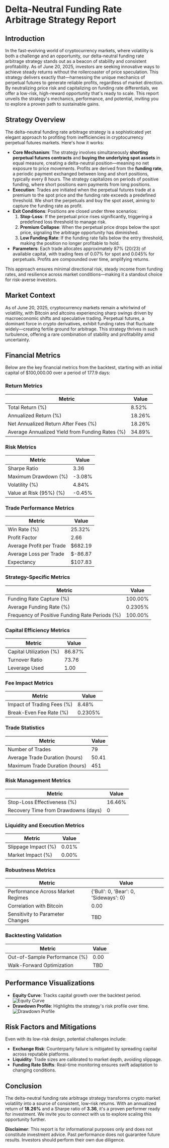 
# Delta-Neutral Funding Rate Arbitrage Strategy Report

## Introduction
In the fast-evolving world of cryptocurrency markets, where volatility is both a challenge and an opportunity, our delta-neutral funding rate arbitrage strategy stands out as a beacon of stability and consistent profitability. As of June 20, 2025, investors are seeking innovative ways to achieve steady returns without the rollercoaster of price speculation. This strategy delivers exactly that—harnessing the unique mechanics of perpetual futures to generate reliable profits, regardless of market direction. By neutralizing price risk and capitalizing on funding rate differentials, we offer a low-risk, high-reward opportunity that's ready to scale. This report unveils the strategy's mechanics, performance, and potential, inviting you to explore a proven path to sustainable gains.

## Strategy Overview
The delta-neutral funding rate arbitrage strategy is a sophisticated yet elegant approach to profiting from inefficiencies in cryptocurrency perpetual futures markets. Here's how it works:

- **Core Mechanism**: The strategy involves simultaneously **shorting perpetual futures contracts** and **buying the underlying spot assets** in equal measure, creating a delta-neutral position—meaning no net exposure to price movements. Profits are derived from the **funding rate**, a periodic payment exchanged between long and short positions, typically every 8 hours. The strategy capitalizes on periods of positive funding, where short positions earn payments from long positions.
- **Execution**: Trades are initiated when the perpetual futures trade at a premium to the spot price and the funding rate exceeds a predefined threshold. We short the perpetuals and buy the spot asset, aiming to capture the funding rate as profit.
- **Exit Conditions**: Positions are closed under three scenarios: 
  1. **Stop-Loss**: If the perpetual price rises significantly, triggering a predefined loss threshold to manage risk.
  2. **Premium Collapse**: When the perpetual price drops below the spot price, signaling the arbitrage opportunity has diminished.
  3. **Low Funding Rate**: If the funding rate falls below the entry threshold, making the position no longer profitable to hold.
- **Parameters**: Each trade allocates approximately 87% (20/23) of available capital, with trading fees of 0.07% for spot and 0.045% for perpetuals. Profits are compounded over time, amplifying returns.

This approach ensures minimal directional risk, steady income from funding rates, and resilience across market conditions—making it a standout choice for risk-averse investors.

## Market Context
As of June 20, 2025, cryptocurrency markets remain a whirlwind of volatility, with Bitcoin and altcoins experiencing sharp swings driven by macroeconomic shifts and speculative trading. Perpetual futures, a dominant force in crypto derivatives, exhibit funding rates that fluctuate widely—creating fertile ground for arbitrage. This strategy thrives in such turbulence, offering a rare combination of stability and profitability amid uncertainty.

## Financial Metrics
Below are the key financial metrics from the backtest, starting with an initial capital of $100,000.00 over a period of 177.9 days:

### Return Metrics
| Metric                              | Value       |
|-------------------------------------|-------------|
| Total Return (%)                    | 8.52% |
| Annualized Return (%)               | 18.26% |
| Net Annualized Return After Fees (%)| 18.26% |
| Average Annualized Yield from Funding Rates (%) | 34.89% |

### Risk Metrics
| Metric           | Value       |
|------------------|-------------|
| Sharpe Ratio     | 3.36 |
| Maximum Drawdown (%) | -3.08% |
| Volatility (%)   | 4.84% |
| Value at Risk (95%) (%) | -0.45% |

### Trade Performance Metrics
| Metric                 | Value       |
|------------------------|-------------|
| Win Rate (%)           | 25.32% |
| Profit Factor          | 2.66 |
| Average Profit per Trade | $682.19 |
| Average Loss per Trade | $-86.87 |
| Expectancy             | $107.83 |

### Strategy-Specific Metrics
| Metric                              | Value       |
|-------------------------------------|-------------|
| Funding Rate Capture (%)            | 100.00% |
| Average Funding Rate (%)            | 0.2305% |
| Frequency of Positive Funding Rate Periods (%) | 100.00% |

### Capital Efficiency Metrics
| Metric                 | Value       |
|------------------------|-------------|
| Capital Utilization (%)| 86.87% |
| Turnover Ratio         | 73.76 |
| Leverage Used          | 1.00 |

### Fee Impact Metrics
| Metric                 | Value       |
|------------------------|-------------|
| Impact of Trading Fees (%) | 8.48% |
| Break-Even Fee Rate (%)| 0.2305% |

### Trade Statistics
| Metric                 | Value       |
|------------------------|-------------|
| Number of Trades       | 79 |
| Average Trade Duration (hours) | 50.41 |
| Maximum Trade Duration (hours) | 451 |

### Risk Management Metrics
| Metric                 | Value       |
|------------------------|-------------|
| Stop-Loss Effectiveness (%) | 16.46% |
| Recovery Time from Drawdowns (days) | 0 |

### Liquidity and Execution Metrics
| Metric                 | Value       |
|------------------------|-------------|
| Slippage Impact (%)    | 0.01% |
| Market Impact (%)      | 0.00% |

### Robustness Metrics
| Metric                 | Value       |
|------------------------|-------------|
| Performance Across Market Regimes | {'Bull': 0, 'Bear': 0, 'Sideways': 0} |
| Correlation with Bitcoin | 0.00 |
| Sensitivity to Parameter Changes | TBD |

### Backtesting Validation
| Metric                 | Value       |
|------------------------|-------------|
| Out-of-Sample Performance (%) | 0.00 |
| Walk-Forward Optimization | TBD |

## Performance Visualizations
- **Equity Curve**: Tracks capital growth over the backtest period.  
  ![Equity Curve](equity_curve.png)
- **Drawdown Profile**: Highlights the strategy's risk profile over time.  
  ![Drawdown Profile](drawdown.png)

## Risk Factors and Mitigations
Even with its low-risk design, potential challenges include:
- **Exchange Risk**: Counterparty failure is mitigated by spreading capital across reputable platforms.
- **Liquidity**: Trade sizes are calibrated to market depth, avoiding slippage.
- **Funding Rate Shifts**: Real-time monitoring ensures swift adaptation to changing conditions.

## Conclusion
The delta-neutral funding rate arbitrage strategy transforms crypto market volatility into a source of consistent, low-risk returns. With an annualized return of **18.26%** and a Sharpe ratio of **3.36**, it's a proven performer ready for investment. We invite you to connect with us to explore scaling this opportunity further.

**Disclaimer**: This report is for informational purposes only and does not constitute investment advice. Past performance does not guarantee future results. Investors should perform their own due diligence.
